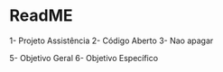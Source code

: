 # ReadME


1- Projeto Assistência
2- Código Aberto
3- Nao apagar

5- Objetivo Geral
6- Objetivo Específico

